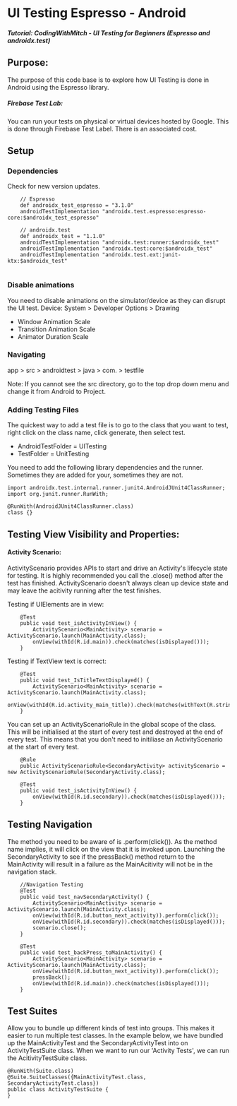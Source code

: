 # UI Testing Espresso - Android
##### Tutorial: CodingWithMitch - UI Testing for Beginners (Espresso and androidx.test)

## Purpose: 
The purpose of this code base is to explore how UI Testing is done in Android using the Espresso library.

##### Firebase Test Lab:
You can run your tests on physical or virtual devices hosted by Google. This is done through Firebase Test Label. There is an associated cost.


## Setup
### Dependencies
Check for new version updates. 

```
    // Espresso
    def androidx_test_espresso = "3.1.0"
    androidTestImplementation "androidx.test.espresso:espresso-core:$androidx_test_espresso"

    // androidx.test
    def androidx_test = "1.1.0"
    androidTestImplementation "androidx.test:runner:$androidx_test"
    androidTestImplementation "androidx.test:core:$androidx_test"
    androidTestImplementation "androidx.test.ext:junit-ktx:$androidx_test"
    
```

### Disable animations
You need to disable animations on the simulator/device as they can disrupt the UI test.
Device: System > Developer Options > Drawing
- Window Animation Scale
- Transition Animation Scale
- Animator Duration Scale


### Navigating 
app > src > androidtest > java > com. > testfile

Note: If you cannot see the src directory, go to the top drop down menu and change it from Android to Project.

### Adding Testing Files
The quickest way to add a test file is to go to the class that you want to test, right click on the class name, click generate, then select test.
- AndroidTestFolder = UITesting
- TestFolder = UnitTesting

You need to add the following library dependencies and the runner. Sometimes they are added for your, sometimes they are not.
```
import androidx.test.internal.runner.junit4.AndroidJUnit4ClassRunner;
import org.junit.runner.RunWith;

@RunWith(AndroidJUnit4ClassRunner.class)
class {}
```

## Testing View Visibility and Properties:

#### Activity Scenario:
ActivityScenario provides APIs to start and drive an Activity's lifecycle state for testing. It is highly recommended you call the .close() method after the test has finished. ActivityScenario doesn't always clean up device state and may leave the acitivity running after the test finishes.

Testing if UIElements are in view:
```
    @Test
    public void test_isActivityInView() {
        ActivityScenario<MainActivity> scenario = ActivityScenario.launch(MainActivity.class);
        onView(withId(R.id.main)).check(matches(isDisplayed()));
    }
```

Testing if TextView text is correct:
```
    @Test
    public void test_IsTitleTextDisplayed() {
        ActivityScenario<MainActivity> scenario = ActivityScenario.launch(MainActivity.class);
        onView(withId(R.id.activity_main_title)).check(matches(withText(R.string.text_mainactivity)));
    }
```

You can set up an ActivityScenarioRule in the global scope of the class. This will be initialised at the start of every test and destroyed at the end of every test. This means that you don't need to initiliase an ActivityScenario at the start of every test.
```
    @Rule
    public ActivityScenarioRule<SecondaryActivity> activityScenario = new ActivityScenarioRule(SecondaryActivity.class);
    
    @Test
    public void test_isActivityInView() {
        onView(withId(R.id.secondary)).check(matches(isDisplayed()));
    }
```


## Testing Navigation
The method you need to be aware of is .perform(click()). As the method name implies, it will click on the view that it is invoked upon. Launching the SecondaryActivity to see if the pressBack() method return to the MainActivity will result in a failure as the MainAcitivity will not be in the navigation stack.

```
    //Navigation Testing
    @Test
    public void test_navSecondaryActivity() {
        ActivityScenario<MainActivity> scenario = ActivityScenario.launch(MainActivity.class);
        onView(withId(R.id.button_next_activity)).perform(click());
        onView(withId(R.id.secondary)).check(matches(isDisplayed()));
        scenario.close();
    }

    @Test
    public void test_backPress_toMainActivity() {
        ActivityScenario<MainActivity> scenario = ActivityScenario.launch(MainActivity.class);
        onView(withId(R.id.button_next_activity)).perform(click());
        pressBack();
        onView(withId(R.id.main)).check(matches(isDisplayed()));
    }
```

## Test Suites
Allow you to bundle up different kinds of test into groups. This makes it easier to run multiple test classes. In the example below, we have bundled up the MainActivityTest and the SecondaryActivityTest into on ActivityTestSuite class. When we want to run our 'Activity Tests', we can run the AcitivityTestSuite class.

```
@RunWith(Suite.class)
@Suite.SuiteClasses({MainActivityTest.class, SecondaryActivityTest.class})
public class ActivityTestSuite {
}

```

